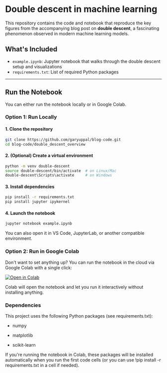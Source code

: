 # Double descent in machine learning

This repository contains the code and notebook that reproduce the key figures from the accompanying blog post on **double descent**, a fascinating phenomenon observed in modern machine learning models.

## What's Included

- `example.ipynb`: Jupyter notebook that walks through the double descent setup and visualizations
- `requirements.txt`: List of required Python packages

---

## Run the Notebook

You can either run the notebook locally or in Google Colab.

### Option 1: Run Locally

#### 1. Clone the repository

```bash
git clone https://github.com/garyuppal/blog-code.git
cd blog-code/double_descent_overview
```

#### 2. (Optional) Create a virtual environment
```bash
python -m venv double-descent
source double-descent/bin/activate  # on Linux/Mac
double-descent\Scripts\activate     # on Windows
```

#### 3. Install dependencies
```bash
pip install -r requirements.txt
pip install jupyter ipykernel
```


#### 4. Launch the notebook
```bash
jupyter notebook example.ipynb
```
You can also open it in VS Code, JupyterLab, or another compatible environment.


### Option 2: Run in Google Colab
Don't want to set anything up? You can run the notebook in the cloud via Google Colab with a single click:

[![Open in Colab](https://colab.research.google.com/assets/colab-badge.svg)](
https://colab.research.google.com/github/garyuppal/blog-code/blob/main/double_descent_overview/example.ipynb?fresh=true)

Colab will open the notebook and let you run it interactively without installing anything.

### Dependencies
This project uses the following Python packages (see requirements.txt):

- numpy

- matplotlib

- scikit-learn

If you're running the notebook in Colab, these packages will be installed automatically when you run the first code cells (or you can use !pip install -r requirements.txt in a cell if needed).